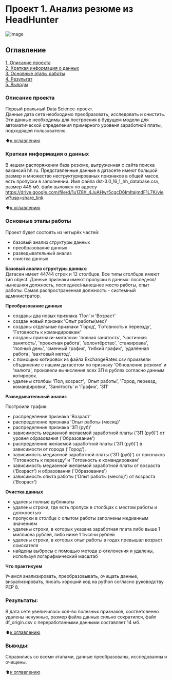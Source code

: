 # Проект 1. Анализ резюме из HeadHunter
![image](https://user-images.githubusercontent.com/114934891/208735359-2dcb3ab7-35b1-4b43-ba98-66dd04a7c270.png)

## Оглавление  
[1. Описание проекта](README.md#Описание-проекта)  
[2. Краткая информация о данных](README.md#Краткая-информация-о-данных)  
[3. Основные этапы работы](README.md#Основные-этапы-работ)  
[4. Результат](README.md#Результат)    
[5. Выводы](README.md#Выводы) 


### Описание проекта

Первый реальный Data Science-проект.    
Данные дата сета необходимо преобразовать, исследовать и очистить. Эти данные необходимы для построения в будущем модели для автоматической определения примерного уровеня заработной платы, подходящей пользователю.

:arrow_up:[к оглавлению](README.md#Оглавление)

### Краткая информация о данных

В нашем распоряжении база резюме, выгруженная с сайта поиска вакансий hh.ru. Представленные данные в датасете имеют большой размер и множество неструктурированых признаков в общей массе, есть пропуски в заполнении. Имя файла dst-3.0_16_1_hh_database.csv, размер 445 мб. файл выложен по адресу https://drive.google.com/file/d/1u1Z8X_4JuAHwr5cgcD6ImItajmdF1L7K/view?usp=share_link
  
:arrow_up:[к оглавлению](README.md#Оглавление)

### Основные этапы работы  

Проект будет состоять из четырёх частей:
- базовый анализ структуры данных
- преобразование данных
- разведывательный анализ
- очистка данных

**Базовый анализ структуры данных:**  
Датасен имеет 44744 строк  и 12 столбцов.
Все типы столбцов имеют тип object.
Данные признаки имеют пропуски в данных: последняя/нынешняя должность, последнее/нынешнее место работы, опыт работы.
Самая распространенная должность - системный администратор.

**Преобразование данных** 

- созданы два новых признака 'Пол' и 'Возраст'
- создан новый признак 'Опыт работы(мес)'    
- созданы отдельные признаки 'Город', 'Готовность к переезду', 'Готовность к командировкам'     
- созданы признаки-мигалоки: 'полная занятость', 'частичная занятость', 'проектная работа', 'волонтёрство', 'стажировка', 'полный день', 'сменный график', 'гибкий график', 'удалённая работа', 'вахтовый метод'.        
- с помощью котировок из файла ExchangeRates.csv произвели объдинение с нашим датасетом по признаку 'Обновление резюме' и 'валюта', произвели вычисления всех ЗП в рублях согласно данным котировок.     
- удалены столбцы 'Пол, возраст', 'Опыт работы', 'Город, переезд, командировки', 'Занятость' и 'График', 'ЗП'

**Разведывательный анализ** 

Построили график:
- распределение признака 'Возраст'
- распределение признака 'Опыт работы (месяц)'
- распределение признака 'ЗП (руб)'
- зависимость медианной желаемой заработной платы ('ЗП (руб)') от уровня образования ('Образование')
- распределение желаемой заработной платы ('ЗП (руб)') в зависимости от города ('Город').
- зависимость медианной заработной платы ('ЗП (руб)') от признаков 'Готовность к переезду' и 'Готовность к командировкам'
- зависимость медианной желаемой заработной платы от возраста ('Возраст') и образования ('Образование')
- зависимость опыта работы ('Опыт работы (месяц)') от возраста ('Возраст')

**Очистка данных** 

- удалены полные дубликаты
- удалены строки, где есть пропуск в столбцах с местом работы и должностью
- пропуски в столбце с опытом работы заполнены медианным значением
- удалены строки, в которых указана заработная плата либо выше 1 миллиона рублей, либо ниже 1 тысячи рублей
- удалены строки, в которых опыт работы в годах превышал возраст соискателя
- найдены выбросы с помощью метода z-отклонения и удалены, используя логарифмический масштаб

**Что практикуем**     

Учимся анализировать, преобразовывать, очищать данные, визуализировать,  писать хороший код на python согласно руководству PEP 8.



### Результаты:  
В дата сете увеличилось кол-во полезных признаков, соответсвенно удалены ненужные, размер файла данных сильно сократился, файл df_origin.csv с переработанными данными составляет 14 мб.

:arrow_up:[к оглавлению](README.md#Оглавление)


### Выводы:  
Справились со всеми этапами, данные преобразованы, исследованны и очищены. 

:arrow_up:[к оглавлению](README.md#Оглавление)


